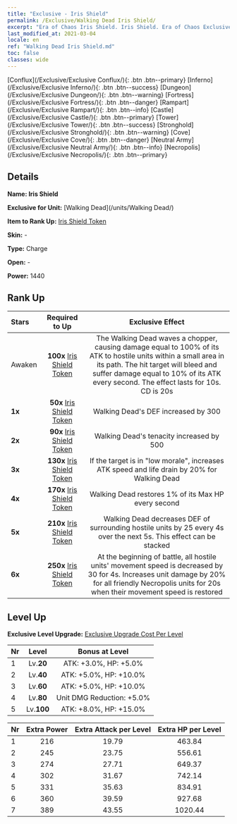 ```yaml
---
title: "Exclusive - Iris Shield"
permalink: /Exclusive/Walking Dead Iris Shield/
excerpt: "Era of Chaos Iris Shield. Iris Shield. Era of Chaos Exclusive Iris Shield. Walking Dead Exclusive."
last_modified_at: 2021-03-04
locale: en
ref: "Walking Dead Iris Shield.md"
toc: false
classes: wide
---
```

 [Conflux](/Exclusive/Exclusive Conflux/){: .btn .btn--primary} [Inferno](/Exclusive/Exclusive Inferno/){: .btn .btn--success} [Dungeon](/Exclusive/Exclusive Dungeon/){: .btn .btn--warning} [Fortress](/Exclusive/Exclusive Fortress/){: .btn .btn--danger} [Rampart](/Exclusive/Exclusive Rampart/){: .btn .btn--info} [Castle](/Exclusive/Exclusive Castle/){: .btn .btn--primary} [Tower](/Exclusive/Exclusive Tower/){: .btn .btn--success} [Stronghold](/Exclusive/Exclusive Stronghold/){: .btn .btn--warning} [Cove](/Exclusive/Exclusive Cove/){: .btn .btn--danger} [Neutral Army](/Exclusive/Exclusive Neutral Army/){: .btn .btn--info} [Necropolis](/Exclusive/Exclusive Necropolis/){: .btn .btn--primary} 

## Details
 **Name: Iris Shield** 

 **Exclusive for Unit:** [Walking Dead](/units/Walking Dead/) 

 **Item to Rank Up:** [Iris Shield Token](/Items/con_155/)

 **Skin:** -

 **Type:** Charge

 **Open:** -

 **Power:** 1440

## Rank Up

  |     Stars    |  Required to Up | Exclusive Effect |
  |:-------------|:---------------:|:---------------:|
  |  Awaken  | **100x** [Iris Shield Token](/Items/con_155/) | <Slay> The Walking Dead waves a chopper, causing damage equal to 100% of its ATK to hostile units within a small area in its path. The hit target will bleed and suffer damage equal to 10% of its ATK every second. The effect lasts for 10s. CD is 20s |
  | **1x** <i class="fas fa-star"/> | **50x** [Iris Shield Token](/Items/con_155/) | Walking Dead's DEF increased by 300 |
  | **2x** <i class="fas fa-star"/> | **90x** [Iris Shield Token](/Items/con_155/) | Walking Dead's tenacity increased by 500 |
  | **3x** <i class="fas fa-star"/> | **130x** [Iris Shield Token](/Items/con_155/) | If the target is in \"low morale\", increases ATK speed and life drain by 20% for Walking Dead |
  | **4x** <i class="fas fa-star"/> | **170x** [Iris Shield Token](/Items/con_155/) | Walking Dead restores 1% of its Max HP every second |
  | **5x** <i class="fas fa-star"/> | **210x** [Iris Shield Token](/Items/con_155/) | Walking Dead decreases DEF of surrounding hostile units by 25 every 4s over the next 5s. This effect can be stacked |
  | **6x** <i class="fas fa-star"/> | **250x** [Iris Shield Token](/Items/con_155/) | At the beginning of battle, all hostile units' movement speed is decreased by 30 for 4s. Increases unit damage by 20% for all friendly Necropolis units for 20s when their movement speed is restored |


## Level Up
 **Exclusive Level Upgrade:** [Exclusive Upgrade Cost Per Level](/Exclusive/ExclusiveUpgradeCostPerLevel/)

  |  Nr  |   Level  | Bonus at Level |
  |:-----|:--------:|:--------------:|
  | 1 | Lv.**20** | ATK: +3.0%, HP: +5.0% |
  | 2 | Lv.**40** | ATK: +5.0%, HP: +10.0% |
  | 3 | Lv.**60** | ATK: +5.0%, HP: +10.0% |
  | 4 | Lv.**80** | Unit DMG Reduction: +5.0% |
  | 5 | Lv.**100** | ATK: +8.0%, HP: +15.0% |


  |  Nr  |  Extra Power | Extra Attack per Level | Extra HP per Level |
  |:-----|:--------:|:--------:|:--------:|
  | 1 | 216 | 19.79 | 463.84 |
  | 2 | 245 | 23.75 | 556.61 |
  | 3 | 274 | 27.71 | 649.37 |
  | 4 | 302 | 31.67 | 742.14 |
  | 5 | 331 | 35.63 | 834.91 |
  | 6 | 360 | 39.59 | 927.68 |
  | 7 | 389 | 43.55 | 1020.44 |



